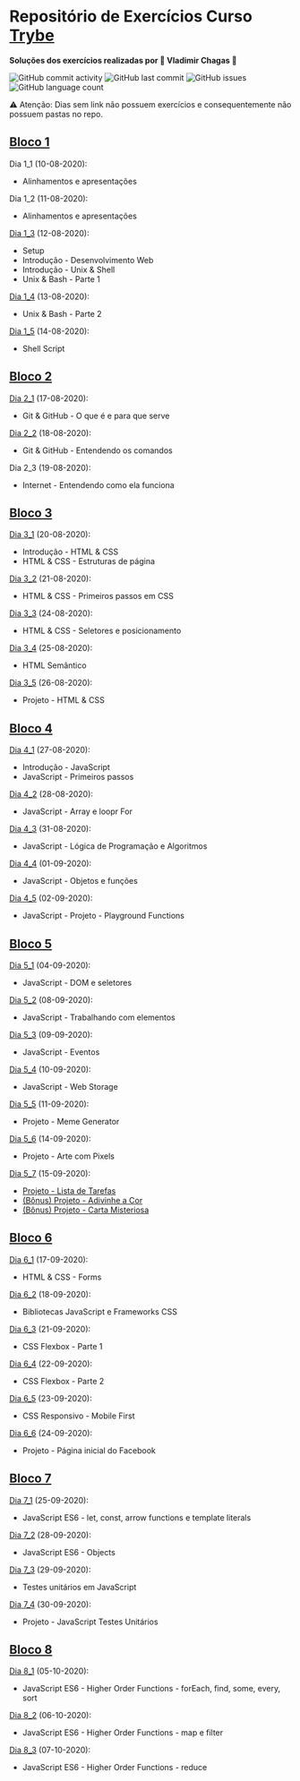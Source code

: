 # Repositório de Exercícios Curso [Trybe](https://www.betrybe.com/)

**Soluções dos exercícios realizadas por :metal: Vladimir Chagas :metal:**

![GitHub commit activity](https://img.shields.io/github/commit-activity/y/vladimirrchagas/trybe_exercises)
![GitHub last commit](https://img.shields.io/github/last-commit/vladimirrchagas/trybe_exercises) ![GitHub issues](https://img.shields.io/github/issues/vladimirrchagas/trybe_exercises) 
![GitHub language count](https://img.shields.io/github/languages/count/vladimirrchagas/trybe_exercises)


⚠ Atenção: Dias sem link não possuem exercícios e consequentemente não possuem pastas no repo.

## [Bloco 1](https://github.com/vladimirrchagas/trybe_exercises/tree/master/bloco_1)

Dia 1_1 (10-08-2020):
- Alinhamentos e apresentações

Dia 1_2 (11-08-2020):
- Alinhamentos e apresentações

[Dia 1_3](https://github.com/vladimirrchagas/trybe_exercises/tree/master/bloco_1/dia_3) (12-08-2020):
- Setup
- Introdução - Desenvolvimento Web
- Introdução - Unix & Shell
- Unix & Bash - Parte 1

[Dia 1_4](https://github.com/vladimirrchagas/trybe_exercises/tree/master/bloco_1/dia_4) (13-08-2020):
- Unix & Bash - Parte 2

[Dia 1_5](https://github.com/vladimirrchagas/trybe_exercises/tree/master/bloco_1/dia_5) (14-08-2020):
- Shell Script

## [Bloco 2](https://github.com/vladimirrchagas/trybe_exercises/tree/master/bloco_2)

[Dia 2_1](https://github.com/vladimirrchagas/trybe_exercises/tree/master/bloco_2/dia_1) (17-08-2020):
- Git & GitHub - O que é e para que serve

[Dia 2_2](https://github.com/vladimirrchagas/trybe_exercises/tree/master/bloco_2/dia_2) (18-08-2020):
- Git & GitHub - Entendendo os comandos

Dia 2_3 (19-08-2020):
- Internet - Entendendo como ela funciona

## [Bloco 3](https://github.com/vladimirrchagas/trybe_exercises/tree/master/bloco_3)

[Dia 3_1](https://github.com/vladimirrchagas/trybe_exercises/tree/master/bloco_3/dia_1) (20-08-2020):
- Introdução - HTML & CSS
- HTML & CSS - Estruturas de página

[Dia 3_2](https://github.com/vladimirrchagas/trybe_exercises/tree/master/bloco_3/dia_2) (21-08-2020):
- HTML & CSS - Primeiros passos em CSS

[Dia 3_3](https://github.com/vladimirrchagas/trybe_exercises/tree/master/bloco_3/dia_3) (24-08-2020):
- HTML & CSS - Seletores e posicionamento

[Dia 3_4](https://github.com/vladimirrchagas/trybe_exercises/tree/master/bloco_3/dia_4) (25-08-2020):
- HTML Semântico

[Dia 3_5](https://github.com/vladimirrchagas/trybe_exercises/tree/master/bloco_3/dia_5) (26-08-2020):
- Projeto - HTML & CSS

## [Bloco 4](https://github.com/vladimirrchagas/trybe_exercises/tree/master/bloco_4)

[Dia 4_1](https://github.com/vladimirrchagas/trybe_exercises/tree/master/bloco_4/dia_1) (27-08-2020):
- Introdução - JavaScript
- JavaScript - Primeiros passos

[Dia 4_2](https://github.com/vladimirrchagas/trybe_exercises/tree/master/bloco_4/dia_2) (28-08-2020):
- JavaScript - Array e loopr For

[Dia 4_3](https://github.com/vladimirrchagas/trybe_exercises/tree/master/bloco_4/dia_3) (31-08-2020):
- JavaScript - Lógica de Programação e Algoritmos

[Dia 4_4](https://github.com/vladimirrchagas/trybe_exercises/tree/master/bloco_4/dia_4) (01-09-2020):
- JavaScript - Objetos e funções

[Dia 4_5](https://github.com/vladimirrchagas/trybe_exercises/tree/master/bloco_4/dia_5) (02-09-2020):
- JavaScript - Projeto - Playground Functions

## [Bloco 5](https://github.com/vladimirrchagas/trybe_exercises/tree/master/bloco_5)

[Dia 5_1](https://github.com/vladimirrchagas/trybe_exercises/tree/master/bloco_5/dia_1) (04-09-2020):
- JavaScript - DOM e seletores

[Dia 5_2](https://github.com/vladimirrchagas/trybe_exercises/tree/master/bloco_5/dia_2) (08-09-2020):
- JavaScript - Trabalhando com elementos

[Dia 5_3](https://github.com/vladimirrchagas/trybe_exercises/tree/master/bloco_5/dia_3) (09-09-2020):
- JavaScript - Eventos

[Dia 5_4](https://github.com/vladimirrchagas/trybe_exercises/tree/master/bloco_5/dia_4) (10-09-2020):
- JavaScript - Web Storage

[Dia 5_5](https://github.com/vladimirrchagas/trybe_exercises/tree/master/bloco_5/dia_5) (11-09-2020):
- Projeto - Meme Generator

[Dia 5_6](https://github.com/vladimirrchagas/trybe_exercises/tree/master/bloco_5/dia_6) (14-09-2020):
- Projeto - Arte com Pixels

[Dia 5_7](https://github.com/vladimirrchagas/trybe_exercises/tree/master/bloco_5/dia_7) (15-09-2020):
- [Projeto - Lista de Tarefas](https://github.com/vladimirrchagas/trybe_exercises/tree/master/bloco_5/dia_7/project-todo-list)
- [(Bônus) Projeto - Adivinhe a Cor](https://github.com/vladimirrchagas/trybe_exercises/tree/master/bloco_5/dia_7/projetc-color-guess)
- [(Bônus) Projeto - Carta Misteriosa](https://github.com/vladimirrchagas/trybe_exercises/tree/master/bloco_5/dia_7/project-mistery-letter)

## [Bloco 6](https://github.com/vladimirrchagas/trybe_exercises/tree/master/bloco_6)

[Dia 6_1](https://github.com/vladimirrchagas/trybe_exercises/tree/master/bloco_6/dia_1) (17-09-2020):
- HTML & CSS - Forms

[Dia 6_2](https://github.com/vladimirrchagas/trybe_exercises/tree/master/bloco_6/dia_2) (18-09-2020):
- Bibliotecas JavaScript e Frameworks CSS

[Dia 6_3](https://github.com/vladimirrchagas/trybe_exercises/tree/master/bloco_6/dia_3) (21-09-2020):
- CSS Flexbox - Parte 1

[Dia 6_4](https://github.com/vladimirrchagas/trybe_exercises/tree/master/bloco_6/dia_4) (22-09-2020):
- CSS Flexbox - Parte 2

[Dia 6_5](https://github.com/vladimirrchagas/trybe_exercises/tree/master/bloco_6/dia_5) (23-09-2020):
- CSS Responsivo - Mobile First

[Dia 6_6](https://github.com/vladimirrchagas/trybe_exercises/tree/master/bloco_6/dia_6) (24-09-2020):
- Projeto - Página inicial do Facebook

## [Bloco 7](https://github.com/vladimirrchagas/trybe_exercises/tree/master/bloco_7)

[Dia 7_1](https://github.com/vladimirrchagas/trybe_exercises/tree/master/bloco_7/dia_1) (25-09-2020):
- JavaScript ES6 - let, const, arrow functions e template literals

[Dia 7_2](https://github.com/vladimirrchagas/trybe_exercises/tree/master/bloco_7/dia_2) (28-09-2020):
- JavaScript ES6 - Objects

[Dia 7_3](https://github.com/vladimirrchagas/trybe_exercises/tree/master/bloco_7/dia_3) (29-09-2020):
- Testes unitários em JavaScript

[Dia 7_4](https://github.com/vladimirrchagas/trybe_exercises/tree/master/bloco_7/dia_4) (30-09-2020):
- Projeto - JavaScript Testes Unitários

## [Bloco 8](https://github.com/vladimirrchagas/trybe_exercises/tree/master/bloco_8)

[Dia 8_1](https://github.com/vladimirrchagas/trybe_exercises/tree/master/bloco_8/dia_1) (05-10-2020):
- JavaScript ES6 - Higher Order Functions - forEach, find, some, every, sort

[Dia 8_2](https://github.com/vladimirrchagas/trybe_exercises/tree/master/bloco_8/dia_2) (06-10-2020):
- JavaScript ES6 - Higher Order Functions - map e filter

[Dia 8_3](https://github.com/vladimirrchagas/trybe_exercises/tree/master/bloco_8/dia_3) (07-10-2020):
- JavaScript ES6 - Higher Order Functions - reduce
